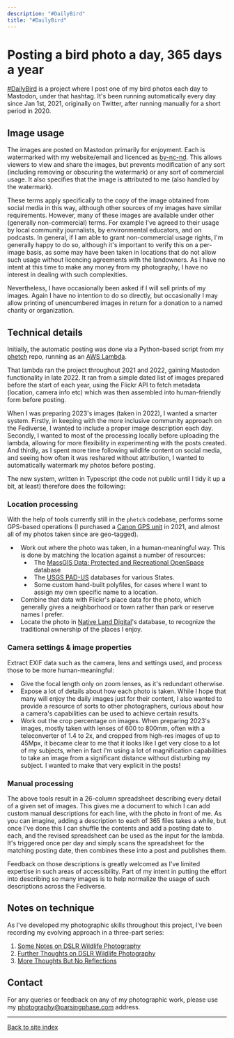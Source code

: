 ```yaml
---
description: "#DailyBird"
title: "#DailyBird"
---
```

<style>ul li { list-style-position: inherit; list-style-type: disc; padding-left: 0.5em; }</style>

# Posting a bird photo a day, 365 days a year

[#DailyBird](https://m.phase.org/@parsingphase/tagged/DailyBird) is a project where I post one of my bird photos each day
to Mastodon, under that hashtag. It's been running automatically every day since Jan 1st, 2021, originally on Twitter, 
after running manually for a short period in 2020.

## Image usage

The images are posted on Mastodon primarily for enjoyment. Each is watermarked with my website/email and licenced as [by-nc-nd](https://creativecommons.org/licenses/by-nc-nd/4.0/). This allows viewers to view and share the images, but prevents modification of any sort (including removing or obscuring the watermark) or any sort of commercial usage. It also specifies that the image is attributed to me (also handled by the watermark).

These terms apply specifically to the copy of the image obtained from social media in this way, although other sources of my images have similar requirements.
However, many of these images are available under other (generally non-commercial) terms. For example I've agreed to their usage by local community journalists, by environmental educators, and on podcasts. In general, if I am able to grant non-commercial usage rights, I'm generally happy to do so, although it's important to verify this on a per-image basis, as some may have been taken in locations that do not allow such usage without licencing agreements with the landowners. As I have no intent at this time to make any money from my photography, I have no interest in dealing with such complexities.

Nevertheless, I have occasionally been asked if I will sell prints of my images. Again I have no intention to do so directly, but occasionally I may allow printing of unencumbered images in return for a donation to a named charity or organization.

## Technical details
Initially, the automatic posting was done via a Python-based script from my [phetch](https://github.com/parsingphase/phetch) 
repo, running as an [AWS Lambda](https://aws.amazon.com/lambda/).

That lambda ran the project throughout 2021 and 2022, gaining Mastodon functionality in late 2022. It ran from
a simple dated list of images prepared before the start of each year, using the Flickr API to fetch metadata
(location, camera info etc) which was then assembled into human-friendly form before posting.

When I was preparing 2023's images (taken in 2022), I wanted a smarter system. Firstly, in keeping with the more 
inclusive community approach on the Fediverse, I wanted to include a proper image description each day. Secondly, I 
wanted to most of the processing locally before uploading the lambda, allowing for more flexibility in experimenting 
with the posts created. And thirdly, as I spent more time following wildlife content on social media, and seeing how
often it was reshared without attribution, I wanted to automatically watermark my photos before posting.

The new system, written in Typescript (the code not public until I tidy it up a bit, at least) therefore does the following:

### Location processing

With the help of tools currently still in the `phetch` codebase, performs some GPS-based operations (I purchased a [Canon GPS unit](https://www.bhphotovideo.com/c/product/847538-REG/Canon_6363B001_GPS_Receiver_GP_E2.html) in 2021, and almost all of my photos taken since are geo-tagged).

- Work out where the photo was taken, in a human-meaningful way. This is done by matching the location against a number of resources:
  - The [MassGIS Data: Protected and Recreational OpenSpace](https://www.mass.gov/info-details/massgis-data-protected-and-recreational-openspace) database
  - The [USGS PAD-US](https://maps.usgs.gov/padus/) databases for various States.
  - Some custom hand-built polyfiles, for cases where I want to assign my own specific name to a location.
- Combine that data with Flickr's place data for the photo, which generally gives a neighborhood or town rather than park or reserve names I prefer.
- Locate the photo in [Native Land Digital](https://native-land.ca/resources/api-docs/)'s database, to recognize the traditional ownership of the places I enjoy.

### Camera settings & image properties

Extract EXIF data such as the camera, lens and settings used, and process those to be more human-meaningful:
  
- Give the focal length only on zoom lenses, as it's redundant otherwise.
- Expose a lot of details about how each photo is taken. While I hope that many will enjoy the daily images just for their content, I also wanted to provide a resource of sorts to other photographers, curious about how a camera's capabilities can be used to achieve certain results.
- Work out the crop percentage on images. When preparing 2023's images, mostly taken with lenses of 600 to 800mm, often with a teleconverter of 1.4 to 2x, and cropped from high-res images of up to 45Mpx, it became clear to me that it looks like I get very close to a lot of my subjects, when in fact I'm using a lot of magnification capabilities to take an image from a significant distance without disturbing my subject. I wanted to make that very explicit in the posts!

### Manual processing

The above tools result in a 26-column spreadsheet describing every detail of a given set of images. This gives me a document to which I can add custom manual descriptions for each line, with the photo in front of me. As you can imagine, adding a description to each of 365 files takes a while, but once I've done this I can shuffle the contents and add a posting date to each, and the revised spreadsheet can be used as the input for the lambda. It's triggered once per day and simply scans the spreadsheet for the matching posting date, then combines these into a post and publishes them.

Feedback on those descriptions is greatly welcomed as I've limited expertise in such areas of accessibility. Part of my intent in putting the effort into describing so many images is to help normalize the usage of such descriptions across the Fediverse.

## Notes on technique

As I've developed my photographic skills throughout this project, I've been recording my evolving approach in a three-part series:

1. [Some Notes on DSLR Wildlife Photography](https://parsingphase.medium.com/some-notes-on-wildlife-photography-6370ea4f8965)
2. [Further Thoughts on DSLR Wildlife Photography](https://parsingphase.medium.com/further-thoughts-on-dslr-wildlife-photography-c528cb7b37de)
3. [More Thoughts But No Reflections](https://parsingphase.medium.com/more-thoughts-but-no-reflections-taking-wildlife-photography-mirrorless-f244639aca13)

## Contact 

For any queries or feedback on any of my photographic work, please use my [photography@parsingphase.com](mailto:photography@parsingphase.com) address.

---

[Back to site index](..)